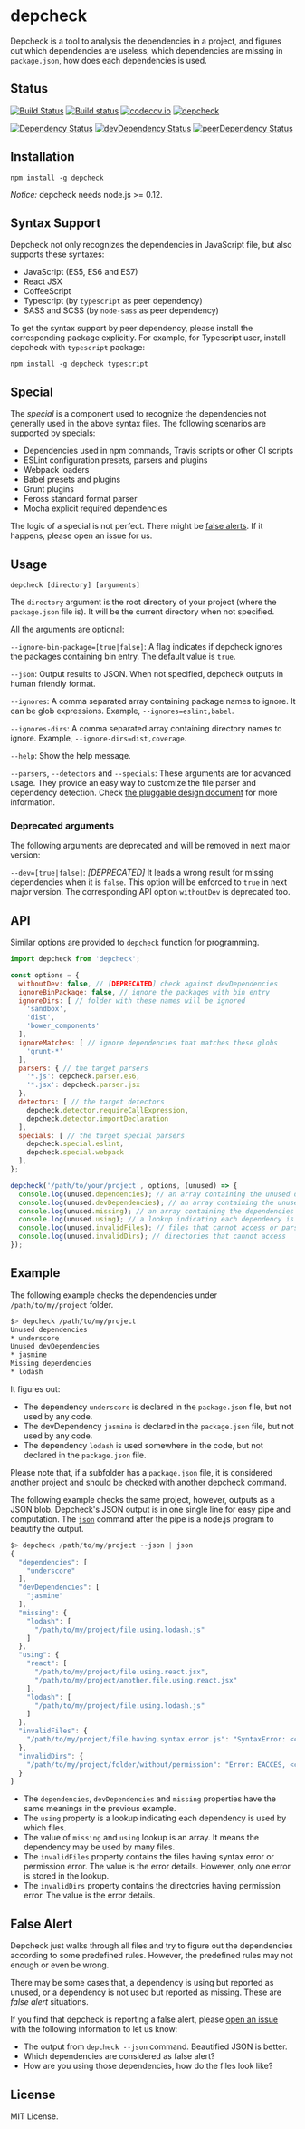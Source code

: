 # depcheck

Depcheck is a tool to analysis the dependencies in a project, and figures out which dependencies are useless, which dependencies are missing in `package.json`, how does each dependencies is used.

## Status

[![Build Status](https://travis-ci.org/depcheck/depcheck.svg?branch=master)](https://travis-ci.org/depcheck/depcheck)
[![Build status](https://ci.appveyor.com/api/projects/status/xbooh370dinuyi0y/branch/master?svg=true)](https://ci.appveyor.com/project/lijunle/depcheck/branch/master)
[![codecov.io](https://codecov.io/github/depcheck/depcheck/coverage.svg?branch=master)](https://codecov.io/github/depcheck/depcheck?branch=master)
[![depcheck](https://depcheck.tk/github/depcheck/depcheck/master.svg)](https://github.com/depcheck/depcheck)

[![Dependency Status](https://david-dm.org/depcheck/depcheck.svg)](https://david-dm.org/depcheck/depcheck)
[![devDependency Status](https://david-dm.org/depcheck/depcheck/dev-status.svg)](https://david-dm.org/depcheck/depcheck#info=devDependencies)
[![peerDependency Status](https://david-dm.org/depcheck/depcheck/peer-status.svg)](https://david-dm.org/depcheck/depcheck#info=peerDependencies)

## Installation

```
npm install -g depcheck
```

*Notice:* depcheck needs node.js >= 0.12.

## Syntax Support

Depcheck not only recognizes the dependencies in JavaScript file, but also supports these syntaxes:

- JavaScript (ES5, ES6 and ES7)
- React JSX
- CoffeeScript
- Typescript (by `typescript` as peer dependency)
- SASS and SCSS (by `node-sass` as peer dependency)

To get the syntax support by peer dependency, please install the corresponding package explicitly. For example, for Typescript user, install depcheck with `typescript` package:

```
npm install -g depcheck typescript
```

## Special

The *special* is a component used to recognize the dependencies not generally used in the above syntax files. The following scenarios are supported by specials:

- Dependencies used in npm commands, Travis scripts or other CI scripts
- ESLint configuration presets, parsers and plugins
- Webpack loaders
- Babel presets and plugins
- Grunt plugins
- Feross standard format parser
- Mocha explicit required dependencies

The logic of a special is not perfect. There might be [false alerts](#false-alert). If it happens, please open an issue for us.

## Usage

```
depcheck [directory] [arguments]
```

The `directory` argument is the root directory of your project (where the `package.json` file is). It will be the current directory when not specified.

All the arguments are optional:

`--ignore-bin-package=[true|false]`: A flag indicates if depcheck ignores the packages containing bin entry. The default value is `true`.

`--json`: Output results to JSON. When not specified, depcheck outputs in human friendly format.

`--ignores`: A comma separated array containing package names to ignore. It can be glob expressions. Example, `--ignores=eslint,babel`.

`--ignores-dirs`: A comma separated array containing directory names to ignore. Example, `--ignore-dirs=dist,coverage`.

`--help`: Show the help message.

`--parsers`, `--detectors` and `--specials`: These arguments are for advanced usage. They provide an easy way to customize the file parser and dependency detection. Check [the pluggable design document](https://github.com/depcheck/depcheck/blob/master/doc/pluggable-design.md) for more information.

### Deprecated arguments

The following arguments are deprecated and will be removed in next major version:

`--dev=[true|false]`: *[DEPRECATED]* It leads a wrong result for missing dependencies when it is `false`. This option will be enforced to `true` in next major version. The corresponding API option `withoutDev` is deprecated too.

## API

Similar options are provided to `depcheck` function for programming.

```js
import depcheck from 'depcheck';

const options = {
  withoutDev: false, // [DEPRECATED] check against devDependencies
  ignoreBinPackage: false, // ignore the packages with bin entry
  ignoreDirs: [ // folder with these names will be ignored
    'sandbox',
    'dist',
    'bower_components'
  ],
  ignoreMatches: [ // ignore dependencies that matches these globs
    'grunt-*'
  ],
  parsers: { // the target parsers
    '*.js': depcheck.parser.es6,
    '*.jsx': depcheck.parser.jsx
  },
  detectors: [ // the target detectors
    depcheck.detector.requireCallExpression,
    depcheck.detector.importDeclaration
  ],
  specials: [ // the target special parsers
    depcheck.special.eslint,
    depcheck.special.webpack
  ],
};

depcheck('/path/to/your/project', options, (unused) => {
  console.log(unused.dependencies); // an array containing the unused dependencies
  console.log(unused.devDependencies); // an array containing the unused devDependencies
  console.log(unused.missing); // an array containing the dependencies missing in `package.json`
  console.log(unused.using); // a lookup indicating each dependency is used by which files
  console.log(unused.invalidFiles); // files that cannot access or parse
  console.log(unused.invalidDirs); // directories that cannot access
});
```

## Example

The following example checks the dependencies under `/path/to/my/project` folder.

```sh
$> depcheck /path/to/my/project
Unused dependencies
* underscore
Unused devDependencies
* jasmine
Missing dependencies
* lodash
```

It figures out:

- The dependency `underscore` is declared in the `package.json` file, but not used by any code.
- The devDependency `jasmine` is declared in the `package.json` file, but not used by any code.
- The dependency `lodash` is used somewhere in the code, but not declared in the `package.json` file.

Please note that, if a subfolder has a `package.json` file, it is considered another project and should be checked with another depcheck command.

The following example checks the same project, however, outputs as a JSON blob. Depcheck's JSON output is in one single line for easy pipe and computation. The [`json`](https://www.npmjs.com/package/json) command after the pipe is a node.js program to beautify the output.

```js
$> depcheck /path/to/my/project --json | json
{
  "dependencies": [
    "underscore"
  ],
  "devDependencies": [
    "jasmine"
  ],
  "missing": {
    "lodash": [
      "/path/to/my/project/file.using.lodash.js"
    ]
  },
  "using": {
    "react": [
      "/path/to/my/project/file.using.react.jsx",
      "/path/to/my/project/another.file.using.react.jsx"
    ],
    "lodash": [
      "/path/to/my/project/file.using.lodash.js"
    ]
  },
  "invalidFiles": {
    "/path/to/my/project/file.having.syntax.error.js": "SyntaxError: <call stack here>"
  },
  "invalidDirs": {
    "/path/to/my/project/folder/without/permission": "Error: EACCES, <call stack here>"
  }
}
```

- The `dependencies`, `devDependencies` and `missing` properties have the same meanings in the previous example.
- The `using` property is a lookup indicating each dependency is used by which files.
- The value of `missing` and `using` lookup is an array. It means the dependency may be used by many files.
- The `invalidFiles` property contains the files having syntax error or permission error. The value is the error details. However, only one error is stored in the lookup.
- The `invalidDirs` property contains the directories having permission error. The value is the error details.

## False Alert

Depcheck just walks through all files and try to figure out the dependencies according to some predefined rules. However, the predefined rules may not enough or even be wrong.

There may be some cases that, a dependency is using but reported as unused, or a dependency is not used but reported as missing. These are *false alert* situations.

If you find that depcheck is reporting a false alert, please [open an issue](https://github.com/depcheck/depcheck/issues/new) with the following information to let us know:

- The output from `depcheck --json` command. Beautified JSON is better.
- Which dependencies are considered as false alert?
- How are you using those dependencies, how do the files look like?

## License

MIT License.
